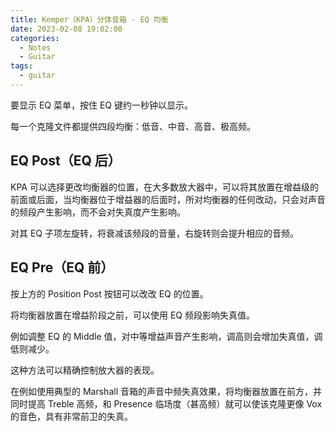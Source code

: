 ```yaml
---
title: Kemper（KPA）分体音箱 - EQ 均衡
date: 2023-02-08 19:02:00
categories:
  - Notes
  - Guitar
tags:
  - guitar
---
```



要显示 EQ 菜单，按住 EQ 键约一秒钟以显示。

<hairy-image style="max-width: 1200px" src="https://pic.imgdb.cn/item/63e393d14757feff3382255c.jpg" />

每一个克隆文件都提供四段均衡：低音、中音、高音、极高频。


## EQ Post（EQ 后）

KPA 可以选择更改均衡器的位置，在大多数放大器中，可以将其放置在增益级的前面或后面，当均衡器位于增益器的后面时，所对均衡器的任何改动，只会对声音的频段产生影响，而不会对失真度产生影响。

<hairy-image style="max-width: 1200px" src="https://pic.imgdb.cn/item/63e395214757feff33845445.jpg" />

对其 EQ 子项左旋转，将衰减该频段的音量，右旋转则会提升相应的音频。
<!-- more -->
## EQ Pre（EQ 前）

按上方的 Position Post 按钮可以改改 EQ 的位置。

<hairy-image style="max-width: 1200px" src="https://pic.imgdb.cn/item/63e3956b4757feff3384c936.jpg" />

将均衡器放置在增益阶段之前，可以使用 EQ 频段影响失真值。

例如调整 EQ 的 Middle 值，对中等增益声音产生影响，调高则会增加失真值，调低则减少。

这种方法可以精确控制放大器的表现。

在例如使用典型的 Marshall 音箱的声音中频失真效果，将均衡器放置在前方，并同时提高 Treble 高频，和 Presence 临场度（甚高频）就可以使该克隆更像 Vox 的音色，具有非常前卫的失真。